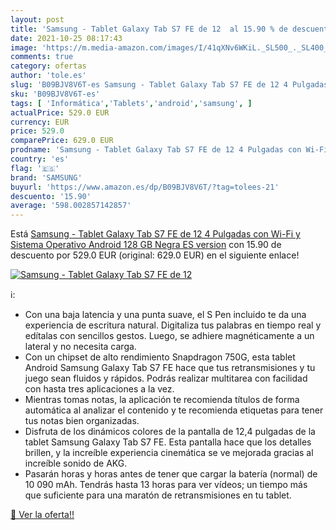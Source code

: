 ```yaml
---
layout: post
title: 'Samsung - Tablet Galaxy Tab S7 FE de 12  al 15.90 % de descuento'
date: 2021-10-25 08:17:43
image: 'https://m.media-amazon.com/images/I/41qXNv6WKiL._SL500_._SL400_.jpg'
comments: true
category: ofertas
author: 'tole.es'
slug: 'B09BJV8V6T-es Samsung - Tablet Galaxy Tab S7 FE de 12 4 Pulgadas con Wi-...'
sku: 'B09BJV8V6T-es'
tags: [ 'Informática','Tablets','android','samsung', ]
actualPrice: 529.0 EUR
currency: EUR
price: 529.0
comparePrice: 629.0 EUR
prodname: 'Samsung - Tablet Galaxy Tab S7 FE de 12 4 Pulgadas con Wi-Fi y Sistema Operativo Android 128 GB Negra ES version'
country: 'es'
flag: '🇪🇸'
brand: 'SAMSUNG'
buyurl: 'https://www.amazon.es/dp/B09BJV8V6T/?tag=tolees-21'
descuento: '15.90'
average: '598.002857142857'
---
```


Está [Samsung - Tablet Galaxy Tab S7 FE de 12 4 Pulgadas con Wi-Fi y Sistema Operativo Android 128 GB Negra ES version](https://www.amazon.es/dp/B09BJV8V6T/?tag=tolees-21) con 15.90 de descuento por 529.0 EUR (original: 629.0 EUR) en el siguiente enlace!

[![Samsung - Tablet Galaxy Tab S7 FE de 12 ](https://m.media-amazon.com/images/I/41qXNv6WKiL._SL500_._SL400_.jpg)](https://www.amazon.es/dp/B09BJV8V6T/?tag=tolees-21)

ℹ️:

- Con una baja latencia y una punta suave, el S Pen incluido te da una experiencia de escritura natural. Digitaliza tus palabras en tiempo real y edítalas con sencillos gestos. Luego, se adhiere magnéticamente a un lateral y no necesita carga.
- Con un chipset de alto rendimiento Snapdragon 750G, esta tablet Android Samsung Galaxy Tab S7 FE hace que tus retransmisiones y tu juego sean fluidos y rápidos. Podrás realizar multitarea con facilidad con hasta tres aplicaciones a la vez.
- Mientras tomas notas, la aplicación te recomienda títulos de forma automática al analizar el contenido y te recomienda etiquetas para tener tus notas bien organizadas.
- Disfruta de los dinámicos colores de la pantalla de 12,4 pulgadas de la tablet Samsung Galaxy Tab S7 FE. Esta pantalla hace que los detalles brillen, y la increíble experiencia cinemática se ve mejorada gracias al increíble sonido de AKG.
- Pasarán horas y horas antes de tener que cargar la batería (normal) de 10 090 mAh. Tendrás hasta 13 horas para ver vídeos; un tiempo más que suficiente para una maratón de retransmisiones en tu tablet.

[🛒 Ver la oferta!!](https://www.amazon.es/dp/B09BJV8V6T/?tag=tolees-21)

